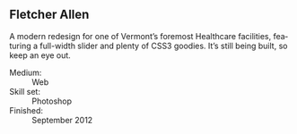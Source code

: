 <section class="details"><h1>Fletcher Allen</h1><p>A mod­ern redesign for one of Vermont’s fore­most Health­care facil­i­ties, fea­tur­ing a full-width slider and plenty of CSS3 good­ies. It’s still being built, so keep an eye&nbsp;out.</p><dl><dt>Medium:</dt><dd>Web</dd><dt>Skill set:</dt><dd>Pho­to­shop</dd><dt>Fin­ished:</dt><dd>Sep­tem­ber&nbsp;2012</dd></dl></section>